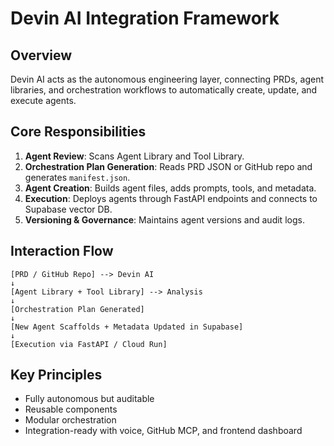 # Devin AI Integration Framework

## Overview
Devin AI acts as the autonomous engineering layer, connecting PRDs, agent libraries, and orchestration workflows to automatically create, update, and execute agents.

## Core Responsibilities
1. **Agent Review**: Scans Agent Library and Tool Library.
2. **Orchestration Plan Generation**: Reads PRD JSON or GitHub repo and generates `manifest.json`.
3. **Agent Creation**: Builds agent files, adds prompts, tools, and metadata.
4. **Execution**: Deploys agents through FastAPI endpoints and connects to Supabase vector DB.
5. **Versioning & Governance**: Maintains agent versions and audit logs.

## Interaction Flow
```
[PRD / GitHub Repo] --> Devin AI
↓
[Agent Library + Tool Library] --> Analysis
↓
[Orchestration Plan Generated]
↓
[New Agent Scaffolds + Metadata Updated in Supabase]
↓
[Execution via FastAPI / Cloud Run]
```

## Key Principles
- Fully autonomous but auditable
- Reusable components
- Modular orchestration
- Integration-ready with voice, GitHub MCP, and frontend dashboard
